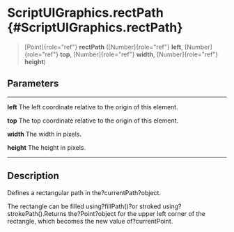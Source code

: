 ScriptUIGraphics.rectPath {#ScriptUIGraphics.rectPath}
=========================

> [Point]{role="ref"} **rectPath** ([Number]{role="ref"} **left**,
> [Number]{role="ref"} **top**, [Number]{role="ref"} **width**,
> [Number]{role="ref"} **height**)

Parameters
----------

  ------------ ----------------------------------------------------------
  **left**     The left coordinate relative to the origin of this
               element.

  **top**      The top coordinate relative to the origin of this element.

  **width**    The width in pixels.

  **height**   The height in pixels.
  ------------ ----------------------------------------------------------

Description
-----------

Defines a rectangular path in the?currentPath?object.

The rectangle can be filled using?fillPath()?or stroked
using?strokePath().Returns the?Point?object for the upper left corner of
the rectangle, which becomes the new value of?currentPoint.
